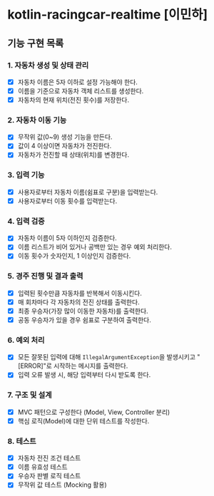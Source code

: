 # kotlin-racingcar-realtime [이민하]

## 기능 구현 목록

### 1. 자동차 생성 및 상태 관리
- [x] 자동차 이름은 5자 이하로 설정 가능해야 한다.
- [x] 이름을 기준으로 자동차 객체 리스트를 생성한다.
- [x] 자동차의 현재 위치(전진 횟수)를 저장한다.

### 2. 자동차 이동 기능
- [x] 무작위 값(0~9) 생성 기능을 만든다.
- [x] 값이 4 이상이면 자동차가 전진한다.
- [x] 자동차가 전진할 때 상태(위치)를 변경한다.

### 3. 입력 기능
- [x] 사용자로부터 자동차 이름(쉼표로 구분)을 입력받는다.
- [x] 사용자로부터 이동 횟수를 입력받는다.

### 4. 입력 검증
- [x] 자동차 이름이 5자 이하인지 검증한다.
- [x] 이름 리스트가 비어 있거나 공백만 있는 경우 예외 처리한다.
- [x] 이동 횟수가 숫자인지, 1 이상인지 검증한다.

### 5. 경주 진행 및 결과 출력
- [x] 입력된 횟수만큼 자동차를 반복해서 이동시킨다.
- [x] 매 회차마다 각 자동차의 전진 상태를 출력한다.
- [x] 최종 우승자(가장 많이 이동한 자동차)를 출력한다.
- [x] 공동 우승자가 있을 경우 쉼표로 구분하여 출력한다.

### 6. 예외 처리
- [x] 모든 잘못된 입력에 대해 `IllegalArgumentException`을 발생시키고 "[ERROR]"로 시작하는 메시지를 출력한다.
- [x] 입력 오류 발생 시, 해당 입력부터 다시 받도록 한다.

### 7. 구조 및 설계
- [x] MVC 패턴으로 구성한다 (Model, View, Controller 분리)
- [x] 핵심 로직(Model)에 대한 단위 테스트를 작성한다.

### 8. 테스트
- [x] 자동차 전진 조건 테스트
- [x] 이름 유효성 테스트
- [x] 우승자 판별 로직 테스트
- [x] 무작위 값 테스트 (Mocking 활용)
